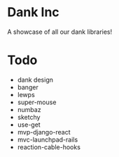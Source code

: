 # Dank Inc

A showcase of all our dank libraries!

# Todo

- dank design
- banger
- lewps
- super-mouse
- numbaz
- sketchy
- use-get
- mvp-django-react
- mvc-launchpad-rails
- reaction-cable-hooks
